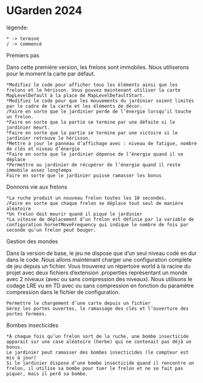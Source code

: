 # UGarden 2024

légende:

    * -> terminé
    / -> commencé 

Premiers pas

Dans cette première version, les frelons sont immobiles. Nous utiliserons pour le moment la carte par défaut.

    *Modifiez le code pour afficher tous les éléments ainsi que les frelons et le hérisson. Vous pouvez maintenant utiliser la carte MapLevelDefault à la place de MapLevelDefaultStart.
    *Modifiez le code pour que les mouvements du jardinier soient limités par le cadre de la carte et les éléments de décor.
    /Faire en sorte que le jardinier perde de l’énergie lorsqu’il touche un frelon.
    *Faire en sorte que la partie se termine par une défaite si le jardinier meurt.
    *Faire en sorte que la partie se termine par une victoire si le jardinier retrouve le hérisson.
    *Mettre à jour le panneau d’affichage avec : niveau de fatigue, nombre de clés et niveau d’énergie
    *Faire en sorte que le jardinier dépense de l’énergie quand il se déplace
    *Permettre au jardinier de récupérer de l’énergie quand il reste immobile assez longtemps
    Faire en sorte que le jardinier puisse ramasser les bonus

Donnons vie aux frelons

    *La ruche produit un nouveau frelon toutes les 10 secondes.
    /Faire en sorte que chaque frelon se déplace tout seul de manière aléatoire
    *Un frelon doit mourir quand il pique le jardinier
    *La vitesse de déplacement d’un frelon est définie par la variable de configuration hornetMoveFrequency qui indique le nombre de fois par seconde qu’un frelon peut bouger.

Gestion des mondes

Dans la version de base, le jeu ne dispose que d’un seul niveau codé en dur dans le code. Nous allons maintenant charger une configuration complète de jeu depuis un fichier. Vous trouverez un répertoire world à la racine du projet avec deux fichiers d’extension .properties représentant un monde avec 2 niveaux (avec ou sans compression des niveaux). Nous utilisons le codage LRE vu en TD avec ou sans compression en fonction du paramètre compression dans le fichier de configuration.

    Permettre le chargement d’une carte depuis un fichier
    Gérez les portes ouvertes, le ramassage des clés et l’ouverture des portes fermées.

Bombes insecticides

    *À chaque fois qu’un frelon sort de la ruche, une bombe insecticide apparait sur une case aléatoire (herbe) qui ne contenait pas déjà un bonus.
    Le jardinier peut ramasser des bombes insecticides (le compteur est mis à jour)
    Si le jardinier dispose d’une bombe insecticide quand il rencontre un frelon, il utilise sa bombe pour tuer le frelon et ne se fait pas piquer, mais il perd sa bombe.

